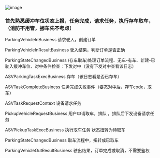 ![image](https://github.com/user-attachments/assets/3db583d9-0593-4e09-b0c0-7325968a2785)

### 首先熟悉缓冲车位状态上报，任务完成，请求任务，执行存车取车，（消防不用管，挪车先不考虑）

ParkingVehicleInBusiness 请求驶入，创建订单

ParkingVehicleInResultBusiness 驶入结果，判断订单是否正确

ParkingStateChangedBusiness (存车取车)处理订单流程、无车-有车、新建-已驶入缓冲车位、对中条件检查：下发对中（没有下发对中查看该日志）

ASVParkingTaskExecBusiness 存车（该日志看是否已存车）


ASVTaskCompleteBusiness 任务完成失败事件（姿态对中后，存车code，取车）

ASVTaskRequestContext 设备请求任务


PickupVehicleRequestBusiness 用户申请取车，排队 ，排队后下发设备请求任务

ASVPickupTaskExecBusiness 执行取车任务  状态扭转为待取车

ParkingStateChangedBusiness 取车流程中，扭转成已取车

ParkingVehicleOutResultBusiness 驶出结果，订单完成或取消，不需要鉴权